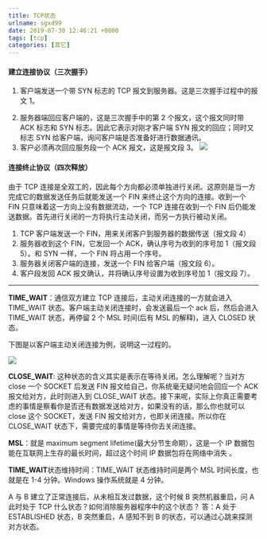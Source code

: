 ```yaml
---
title: TCP状态
urlname: sgxd99
date: 2019-07-30 12:46:21 +0800
tags: [tcp]
categories: [其它]
---
```


#### 建立连接协议（三次握手）

1. 客户端发送一个带 SYN 标志的 TCP 报文到服务器。这是三次握手过程中的报文 1。

<!-- more -->

2. 服务器端回应客户端的，这是三次握手中的第 2 个报文，这个报文同时带 ACK 标志和 SYN 标志。因此它表示对刚才客户端 SYN 报文的回应；同时又标志 SYN 给客户端，询问客户端是否准备好进行数据通讯。
3. 客户必须再次回应服务段一个 ACK 报文，这是报文段 3。
   ![](https://cdn.nlark.com/yuque/0/2020/jpeg/1028501/1602938087427-0fce91a5-6270-4d2d-9387-614474815508.jpeg#align=left&display=inline&height=576&margin=%5Bobject%20Object%5D&originHeight=576&originWidth=839&size=0&status=done&style=none&width=839)

#### 连接终止协议（四次释放）

由于 TCP 连接是全双工的，因此每个方向都必须单独进行关闭。这原则是当一方完成它的数据发送任务后就能发送一个 FIN 来终止这个方向的连接。收到一个 FIN 只意味着这一方向上没有数据流动，一个 TCP 连接在收到一个 FIN 后仍能发送数据。首先进行关闭的一方将执行主动关闭，而另一方执行被动关闭。

1. TCP 客户端发送一个 FIN，用来关闭客户到服务器的数据传送（报文段 4）
1. 服务器收到这个 FIN，它发回一个 ACK，确认序号为收到的序号加 1（报文段 5）。和 SYN 一样，一个 FIN 将占用一个序号。
1. 服务器关闭客户端的连接，发送一个 FIN 给客户端（报文段 6）。
1. 客户段发回 ACK 报文确认，并将确认序号设置为收到序号加 1（报文段 7）。

---

**TIME_WAIT**：通信双方建立 TCP 连接后，主动关闭连接的一方就会进入 TIME_WAIT 状态。客户端主动关闭连接时，会发送最后一个 ack 后，然后会进入 TIME_WAIT 状态，再停留 2 个 MSL 时间(后有 MSL 的解释)，进入 CLOSED 状态。

下图是以客户端主动关闭连接为例，说明这一过程的。

![](https://cdn.nlark.com/yuque/0/2020/jpeg/1028501/1602938087461-4c025dc4-5da4-4226-bca3-4ca8c1cd9878.jpeg#align=left&display=inline&height=594&margin=%5Bobject%20Object%5D&originHeight=594&originWidth=883&size=0&status=done&style=none&width=883)

**CLOSE_WAIT**: 这种状态的含义其实是表示在等待关闭。怎么理解呢？当对方 close 一个 SOCKET 后发送 FIN 报文给自己，你系统毫无疑问地会回应一个 ACK 报文给对方，此时则进入到 CLOSE_WAIT 状态。接下来呢，实际上你真正需要考虑的事情是察看你是否还有数据发送给对方，如果没有的话，那么你也就可以 close 这个 SOCKET，发送 FIN 报文给对方，也即关闭连接。所以你在 CLOSE_WAIT 状态下，需要完成的事情是等待你去关闭连接。

**MSL**：就是 maximum segment lifetime(最大分节生命期），这是一个 IP 数据包能在互联网上生存的最长时间，超过这个时间 IP 数据包将在网络中消失 。

**TIME_WAIT**状态维持时间：TIME_WAIT 状态维持时间是两个 MSL 时间长度，也就是在 1-4 分钟。Windows 操作系统就是 4 分钟。

A 与 B 建立了正常连接后，从未相互发过数据，这个时候 B 突然机器重启，问 A 此时处于 TCP 什么状态？如何消除服务器程序中的这个状态？
答：A 处于 ESTABLISHED 状态，B 突然重启，A 感知不到 B 的状态，可以通过心跳来探测对方状态。
